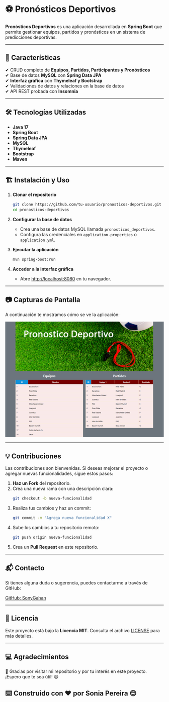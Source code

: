 # ⚽ Pronósticos Deportivos

**Pronósticos Deportivos** es una aplicación desarrollada en **Spring Boot** que permite gestionar equipos, partidos y pronósticos en un sistema de predicciones deportivas.

---

## 🚀 Características

✔ CRUD completo de **Equipos, Partidos, Participantes y Pronósticos**  
✔ Base de datos **MySQL** con **Spring Data JPA**  
✔ **Interfaz gráfica** con **Thymeleaf y Bootstrap**  
✔ Validaciones de datos y relaciones en la base de datos  
✔ API REST probada con **Insomnia**

---

## 🛠 Tecnologías Utilizadas

- **Java 17**
- **Spring Boot**
- **Spring Data JPA**
- **MySQL**
- **Thymeleaf**
- **Bootstrap**
- **Maven**

---

## 🏗 Instalación y Uso

1. **Clonar el repositorio**
   ```bash
   git clone https://github.com/tu-usuario/pronosticos-deportivos.git
   cd pronosticos-deportivos
   ```

2. **Configurar la base de datos**
   - Crea una base de datos MySQL llamada `pronosticos_deportivos`.
   - Configura las credenciales en `application.properties` o `application.yml`.

3. **Ejecutar la aplicación**
   ```bash
   mvn spring-boot:run
   ```

4. **Acceder a la interfaz gráfica**
   - Abre [http://localhost:8080](http://localhost:8080) en tu navegador.

---

## 📷 Capturas de Pantalla

A continuación te mostramos cómo se ve la aplicación:

![Vista Principal](imagen/interfaz.PNG)

---

## 💡 Contribuciones

Las contribuciones son bienvenidas. Si deseas mejorar el proyecto o agregar nuevas funcionalidades, sigue estos pasos:

1. **Haz un Fork** del repositorio.
2. Crea una nueva rama con una descripción clara:
   ```bash
   git checkout -b nueva-funcionalidad
   ```
3. Realiza tus cambios y haz un commit:
   ```bash
   git commit -m "Agrega nueva funcionalidad X"
   ```
4. Sube los cambios a tu repositorio remoto:
   ```bash
   git push origin nueva-funcionalidad
   ```
5. Crea un **Pull Request** en este repositorio.

---

## 📬 Contacto

Si tienes alguna duda o sugerencia, puedes contactarme a través de GitHub:

[GitHub: SonyGahan](https://github.com/SonyGahan)

---

## 📝 Licencia

Este proyecto está bajo la **Licencia MIT**. Consulta el archivo [LICENSE](LICENSE) para más detalles.

---

## 💻 Agradecimientos

🚀 Gracias por visitar mi repositorio y por tu interés en este proyecto. ¡Espero que te sea útil! 😄

## ⌨️ Construido con ❤️ por Sonia Pereira 😊


